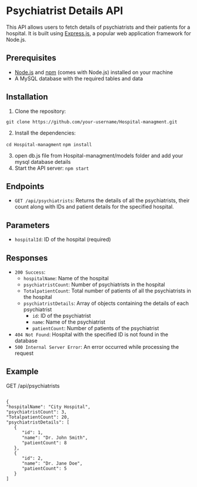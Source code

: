 # Psychiatrist Details API

This API allows users to fetch details of psychiatrists and their patients for a hospital. It is built using [Express.js](https://expressjs.com/), a popular web application framework for Node.js.

## Prerequisites

- [Node.js](https://nodejs.org/) and [npm](https://www.npmjs.com/) (comes with Node.js) installed on your machine
- A MySQL database with the required tables and data

## Installation

1. Clone the repository:

`git clone https://github.com/your-username/Hospital-managment.git`

2. Install the dependencies:

`cd Hospital-managment`
`npm install`

3. open db.js file from Hospital-managment/models folder and add your mysql database details
4. Start the API server:
   `npm start`
   

## Endpoints

- `GET /api/psychiatrists`: Returns the details of all the psychiatrists, their count along with IDs and patient details for the specified hospital.

## Parameters

- `hospitalId`: ID of the hospital (required)

## Responses

- `200 Success`:
  - `hospitalName`: Name of the hospital
  - `psychiatristCount`: Number of psychiatrists in the hospital
  - `TotalpatientCount`: Total number of patients of all the psychiatrists in the hospital
  - `psychiatristDetails`: Array of objects containing the details of each psychiatrist
    - `id`: ID of the psychiatrist
    - `name`: Name of the psychiatrist
    - `patientCount`: Number of patients of the psychiatrist
- `404 Not Found`: Hospital with the specified ID is not found in the database
- `500 Internal Server Error`: An error occurred while processing the request

## Example

GET /api/psychiatrists
```

{
"hospitalName": "City Hospital",
"psychiatristCount": 3,
"TotalpatientCount": 20,
"psychiatristDetails": [
   {
      "id": 1,
      "name": "Dr. John Smith",
      "patientCount": 8
   },
   {
      "id": 2,
      "name": "Dr. Jane Doe",
      "patientCount": 5
   }
]
```

